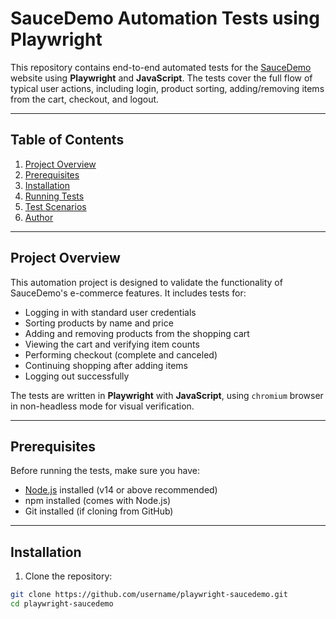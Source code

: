 # SauceDemo Automation Tests using Playwright

This repository contains end-to-end automated tests for the [SauceDemo](https://www.saucedemo.com/) website using **Playwright** and **JavaScript**. The tests cover the full flow of typical user actions, including login, product sorting, adding/removing items from the cart, checkout, and logout.

---

## Table of Contents
1. [Project Overview](#project-overview)
2. [Prerequisites](#prerequisites)
3. [Installation](#installation)
4. [Running Tests](#running-tests)
5. [Test Scenarios](#test-scenarios)
6. [Author](#author)

---

## Project Overview
This automation project is designed to validate the functionality of SauceDemo's e-commerce features. It includes tests for:

- Logging in with standard user credentials
- Sorting products by name and price
- Adding and removing products from the shopping cart
- Viewing the cart and verifying item counts
- Performing checkout (complete and canceled)
- Continuing shopping after adding items
- Logging out successfully

The tests are written in **Playwright** with **JavaScript**, using `chromium` browser in non-headless mode for visual verification.

---

## Prerequisites
Before running the tests, make sure you have:

- [Node.js](https://nodejs.org/) installed (v14 or above recommended)
- npm installed (comes with Node.js)
- Git installed (if cloning from GitHub)

---

## Installation

1. Clone the repository:
```bash
git clone https://github.com/username/playwright-saucedemo.git
cd playwright-saucedemo
